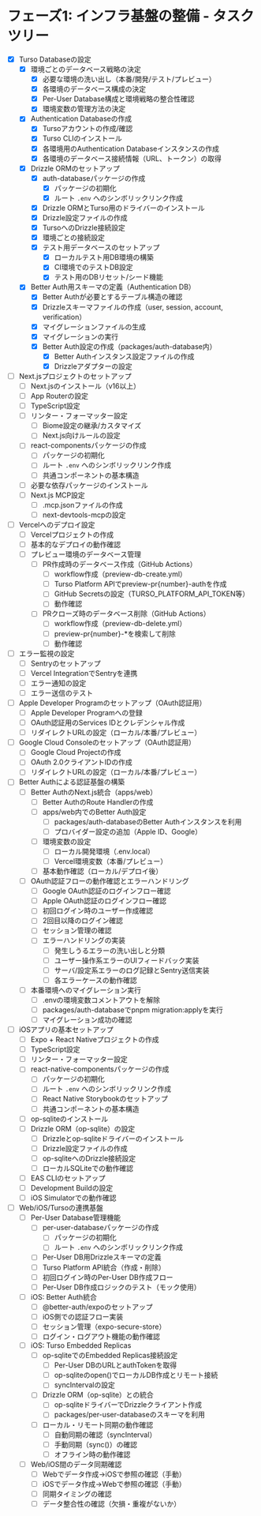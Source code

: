 # フェーズ1: インフラ基盤の整備 - タスクツリー

- [x] Turso Databaseの設定
  - [x] 環境ごとのデータベース戦略の決定
    - [x] 必要な環境の洗い出し（本番/開発/テスト/プレビュー）
    - [x] 各環境のデータベース構成の決定
    - [x] Per-User Database構成と環境戦略の整合性確認
    - [x] 環境変数の管理方法の決定
  - [x] Authentication Databaseの作成
    - [x] Tursoアカウントの作成/確認
    - [x] Turso CLIのインストール
    - [x] 各環境用のAuthentication Databaseインスタンスの作成
    - [x] 各環境のデータベース接続情報（URL、トークン）の取得
  - [x] Drizzle ORMのセットアップ
    - [x] auth-databaseパッケージの作成
      - [x] パッケージの初期化
      - [x] ルート `.env` へのシンボリックリンク作成
    - [x] Drizzle ORMとTurso用のドライバーのインストール
    - [x] Drizzle設定ファイルの作成
    - [x] TursoへのDrizzle接続設定
    - [x] 環境ごとの接続設定
    - [x] テスト用データベースのセットアップ
      - [x] ローカルテスト用DB環境の構築
      - [x] CI環境でのテストDB設定
      - [x] テスト用のDBリセット/シード機能
  - [x] Better Auth用スキーマの定義（Authentication DB）
    - [x] Better Authが必要とするテーブル構造の確認
    - [x] Drizzleスキーマファイルの作成（user, session, account, verification）
    - [x] マイグレーションファイルの生成
    - [x] マイグレーションの実行
    - [x] Better Auth設定の作成（packages/auth-database内）
      - [x] Better Authインスタンス設定ファイルの作成
      - [x] Drizzleアダプターの設定

- [ ] Next.jsプロジェクトのセットアップ
  - [ ] Next.jsのインストール（v16以上）
  - [ ] App Routerの設定
  - [ ] TypeScript設定
  - [ ] リンター・フォーマッター設定
    - [ ] Biome設定の継承/カスタマイズ
    - [ ] Next.js向けルールの設定
  - [ ] react-componentsパッケージの作成
    - [ ] パッケージの初期化
    - [ ] ルート `.env` へのシンボリックリンク作成
    - [ ] 共通コンポーネントの基本構造
  - [ ] 必要な依存パッケージのインストール
  - [ ] Next.js MCP設定
    - [ ] .mcp.jsonファイルの作成
    - [ ] next-devtools-mcpの設定

- [ ] Vercelへのデプロイ設定
  - [ ] Vercelプロジェクトの作成
  - [ ] 基本的なデプロイの動作確認
  - [ ] プレビュー環境のデータベース管理
    - [ ] PR作成時のデータベース作成（GitHub Actions）
      - [ ] workflow作成（preview-db-create.yml）
      - [ ] Turso Platform APIでpreview-pr{number}-authを作成
      - [ ] GitHub Secretsの設定（TURSO_PLATFORM_API_TOKEN等）
      - [ ] 動作確認
    - [ ] PRクローズ時のデータベース削除（GitHub Actions）
      - [ ] workflow作成（preview-db-delete.yml）
      - [ ] preview-pr{number}-*を検索して削除
      - [ ] 動作確認

- [ ] エラー監視の設定
  - [ ] Sentryのセットアップ
  - [ ] Vercel IntegrationでSentryを連携
  - [ ] エラー通知の設定
  - [ ] エラー送信のテスト

- [ ] Apple Developer Programのセットアップ（OAuth認証用）
  - [ ] Apple Developer Programへの登録
  - [ ] OAuth認証用のServices IDとクレデンシャル作成
  - [ ] リダイレクトURLの設定（ローカル/本番/プレビュー）

- [ ] Google Cloud Consoleのセットアップ（OAuth認証用）
  - [ ] Google Cloud Projectの作成
  - [ ] OAuth 2.0クライアントIDの作成
  - [ ] リダイレクトURLの設定（ローカル/本番/プレビュー）

- [ ] Better Authによる認証基盤の構築
  - [ ] Better AuthのNext.js統合（apps/web）
    - [ ] Better AuthのRoute Handlerの作成
    - [ ] apps/web内でのBetter Auth設定
      - [ ] packages/auth-databaseのBetter Authインスタンスを利用
      - [ ] プロバイダー設定の追加（Apple ID、Google）
    - [ ] 環境変数の設定
      - [ ] ローカル開発環境（.env.local）
      - [ ] Vercel環境変数（本番/プレビュー）
    - [ ] 基本動作確認（ローカル/デプロイ後）
  - [ ] OAuth認証フローの動作確認とエラーハンドリング
    - [ ] Google OAuth認証のログインフロー確認
    - [ ] Apple OAuth認証のログインフロー確認
    - [ ] 初回ログイン時のユーザー作成確認
    - [ ] 2回目以降のログイン確認
    - [ ] セッション管理の確認
    - [ ] エラーハンドリングの実装
      - [ ] 発生しうるエラーの洗い出しと分類
      - [ ] ユーザー操作系エラーのUIフィードバック実装
      - [ ] サーバ/設定系エラーのログ記録とSentry送信実装
      - [ ] 各エラーケースの動作確認
  - [ ] 本番環境へのマイグレーション実行
    - [ ] .envの環境変数コメントアウトを解除
    - [ ] packages/auth-databaseでpnpm migration:applyを実行
    - [ ] マイグレーション成功の確認

- [ ] iOSアプリの基本セットアップ
  - [ ] Expo + React Nativeプロジェクトの作成
  - [ ] TypeScript設定
  - [ ] リンター・フォーマッター設定
  - [ ] react-native-componentsパッケージの作成
    - [ ] パッケージの初期化
    - [ ] ルート `.env` へのシンボリックリンク作成
    - [ ] React Native Storybookのセットアップ
    - [ ] 共通コンポーネントの基本構造
  - [ ] op-sqliteのインストール
  - [ ] Drizzle ORM（op-sqlite）の設定
    - [ ] Drizzleとop-sqliteドライバーのインストール
    - [ ] Drizzle設定ファイルの作成
    - [ ] op-sqliteへのDrizzle接続設定
    - [ ] ローカルSQLiteでの動作確認
  - [ ] EAS CLIのセットアップ
  - [ ] Development Buildの設定
  - [ ] iOS Simulatorでの動作確認

- [ ] Web/iOS/Tursoの連携基盤
  - [ ] Per-User Database管理機能
    - [ ] per-user-databaseパッケージの作成
      - [ ] パッケージの初期化
      - [ ] ルート `.env` へのシンボリックリンク作成
    - [ ] Per-User DB用Drizzleスキーマの定義
    - [ ] Turso Platform API統合（作成・削除）
    - [ ] 初回ログイン時のPer-User DB作成フロー
    - [ ] Per-User DB作成ロジックのテスト（モック使用）
  - [ ] iOS: Better Auth統合
    - [ ] @better-auth/expoのセットアップ
    - [ ] iOS側での認証フロー実装
    - [ ] セッション管理（expo-secure-store）
    - [ ] ログイン・ログアウト機能の動作確認
  - [ ] iOS: Turso Embedded Replicas
    - [ ] op-sqliteでのEmbedded Replicas接続設定
      - [ ] Per-User DBのURLとauthTokenを取得
      - [ ] op-sqliteのopen()でローカルDB作成とリモート接続
      - [ ] syncIntervalの設定
    - [ ] Drizzle ORM（op-sqlite）との統合
      - [ ] op-sqliteドライバーでDrizzleクライアント作成
      - [ ] packages/per-user-databaseのスキーマを利用
    - [ ] ローカル・リモート同期の動作確認
      - [ ] 自動同期の確認（syncInterval）
      - [ ] 手動同期（sync()）の確認
      - [ ] オフライン時の動作確認
  - [ ] Web/iOS間のデータ同期確認
    - [ ] Webでデータ作成→iOSで参照の確認（手動）
    - [ ] iOSでデータ作成→Webで参照の確認（手動）
    - [ ] 同期タイミングの確認
    - [ ] データ整合性の確認（欠損・重複がないか）
